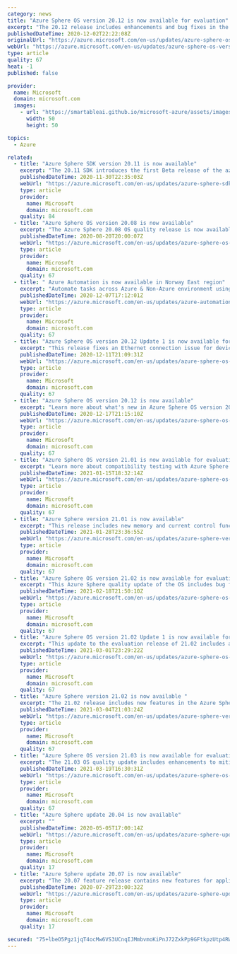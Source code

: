 ```yaml
---
category: news
title: "Azure Sphere OS version 20.12 is now available for evaluation"
excerpt: "The 20.12 release includes enhancements and bug fixes in the Azure Sphere OS. It does not include an updated SDK."
publishedDateTime: 2020-12-02T22:22:08Z
originalUrl: "https://azure.microsoft.com/en-us/updates/azure-sphere-os-version-2012-is-now-available-for-evaluation/"
webUrl: "https://azure.microsoft.com/en-us/updates/azure-sphere-os-version-2012-is-now-available-for-evaluation/"
type: article
quality: 67
heat: -1
published: false

provider:
  name: Microsoft
  domain: microsoft.com
  images:
    - url: "https://smartableai.github.io/microsoft-azure/assets/images/organizations/microsoft.com-50x50.jpg"
      width: 50
      height: 50

topics:
  - Azure

related:
  - title: "Azure Sphere SDK version 20.11 is now available"
    excerpt: "The 20.11 SDK introduces the first Beta release of the azsphere command line interface (CLI) v2, which is designed to more closely match the Azure CLI in functionality and usage."
    publishedDateTime: 2020-11-30T22:35:03Z
    webUrl: "https://azure.microsoft.com/en-us/updates/azure-sphere-sdk-version-2011-is-now-available/"
    type: article
    provider:
      name: Microsoft
      domain: microsoft.com
    quality: 84
  - title: "Azure Sphere OS version 20.08 is now available"
    excerpt: "The Azure Sphere 20.08 OS quality release is now available in the Retail feed. This update includes enhancements and bug fixes in the Azure Sphere OS including a security update that represents a critical update to the OS. "
    publishedDateTime: 2020-08-20T20:00:07Z
    webUrl: "https://azure.microsoft.com/en-us/updates/azure-sphere-os-version-2008-is-now-available/"
    type: article
    provider:
      name: Microsoft
      domain: microsoft.com
    quality: 67
  - title: " Azure Automation is now available in Norway East region"
    excerpt: "Automate tasks across Azure & Non-Azure environment using PowerShell and Python based scripts. "
    publishedDateTime: 2020-12-07T17:12:01Z
    webUrl: "https://azure.microsoft.com/en-us/updates/azure-automation-in-norway-east-region/"
    type: article
    provider:
      name: Microsoft
      domain: microsoft.com
    quality: 67
  - title: "Azure Sphere OS version 20.12 Update 1 is now available for evaluation"
    excerpt: "This release fixes an Ethernet connection issue for devices with both Wi-Fi and Ethernet enabled."
    publishedDateTime: 2020-12-11T21:09:31Z
    webUrl: "https://azure.microsoft.com/en-us/updates/azure-sphere-os-version-2012-update-1-is-now-available-for-evaluation/"
    type: article
    provider:
      name: Microsoft
      domain: microsoft.com
    quality: 67
  - title: "Azure Sphere OS version 20.12 is now available"
    excerpt: "Learn more about what's new in Azure Sphere OS version 20.12."
    publishedDateTime: 2020-12-17T21:15:10Z
    webUrl: "https://azure.microsoft.com/en-us/updates/azure-sphere-os-version-2012-is-now-available/"
    type: article
    provider:
      name: Microsoft
      domain: microsoft.com
    quality: 67
  - title: "Azure Sphere OS version 21.01 is now available for evaluation"
    excerpt: "Learn more about compatibility testing with Azure Sphere OS version 21.01."
    publishedDateTime: 2021-01-15T18:32:14Z
    webUrl: "https://azure.microsoft.com/en-us/updates/azure-sphere-os-version-2101-is-now-available-for-evaluation/"
    type: article
    provider:
      name: Microsoft
      domain: microsoft.com
    quality: 67
  - title: "Azure Sphere version 21.01 is now available"
    excerpt: "This release includes new memory and current control functions as well as new features in the SDK."
    publishedDateTime: 2021-01-28T23:36:55Z
    webUrl: "https://azure.microsoft.com/en-us/updates/azure-sphere-version-2101-is-now-available/"
    type: article
    provider:
      name: Microsoft
      domain: microsoft.com
    quality: 67
  - title: "Azure Sphere OS version 21.02 is now available for evaluation"
    excerpt: "This Azure Sphere quality update of the OS includes bug fixes as well as recent CVE mitigations. "
    publishedDateTime: 2021-02-18T21:50:10Z
    webUrl: "https://azure.microsoft.com/en-us/updates/azure-sphere-os-version-2102-is-now-available-for-evaluation/"
    type: article
    provider:
      name: Microsoft
      domain: microsoft.com
    quality: 67
  - title: "Azure Sphere OS version 21.02 Update 1 is now available for evaluation"
    excerpt: "This update to the evaluation release of 21.02 includes a security fix. "
    publishedDateTime: 2021-03-01T23:29:22Z
    webUrl: "https://azure.microsoft.com/en-us/updates/azure-sphere-os-version-2102-update-1-is-now-available-for-evaluation/"
    type: article
    provider:
      name: Microsoft
      domain: microsoft.com
    quality: 67
  - title: "Azure Sphere version 21.02 is now available "
    excerpt: "The 21.02 release includes new features in the Azure Sphere CLI v2 and promotion from Beta to release."
    publishedDateTime: 2021-03-04T21:03:24Z
    webUrl: "https://azure.microsoft.com/en-us/updates/azure-sphere-version-2102-is-now-available/"
    type: article
    provider:
      name: Microsoft
      domain: microsoft.com
    quality: 67
  - title: "Azure Sphere OS version 21.03 is now available for evaluation"
    excerpt: "The 21.03 OS quality update includes enhancements to mitigate against 5 CVEs. "
    publishedDateTime: 2021-03-19T16:30:31Z
    webUrl: "https://azure.microsoft.com/en-us/updates/azure-sphere-os-version-2103-is-now-available-for-evaluation/"
    type: article
    provider:
      name: Microsoft
      domain: microsoft.com
    quality: 67
  - title: "Azure Sphere update 20.04 is now available"
    excerpt: ""
    publishedDateTime: 2020-05-05T17:00:14Z
    webUrl: "https://azure.microsoft.com/en-us/updates/azure-sphere-update-2004-is-now-available/"
    type: article
    provider:
      name: Microsoft
      domain: microsoft.com
    quality: 17
  - title: "Azure Sphere update 20.07 is now available"
    excerpt: "The 20.07 feature release contains new features for application development and tenant certificate renewal, additional promotions of beta features to long-term stable (LTS), and enhancements to improve stability and troubleshooting of device connections on Windows platforms."
    publishedDateTime: 2020-07-29T23:00:32Z
    webUrl: "https://azure.microsoft.com/en-us/updates/azure-sphere-update-2007-is-now-available/"
    type: article
    provider:
      name: Microsoft
      domain: microsoft.com
    quality: 17

secured: "75+lbeO5Pgz1jqT4ocMw6VS3UCnqIJMmbvmoKiPnJ72ZxkPp9GFtkpzUtp4RWlNGJcL/T8ucfrhPcHFqKXaUYv7sN4oeZjlq9chqf6SkwcfTGp5/juiiNBy2o2Gcrn/5cJ8C1/UYK5qS4meRc5YN/ZLKIowf22+xRVH500Se606ZsQU36uiToujTVY1xdS64irILjnXxd/eZDv8862UTyPG3rAGe6OpZ6YdISheoaR8GKPPDCiMTpoEN/KDMFwb+lHWIdMpbrv+Nx59ec5U36UK28wi2vbcSnJBcxgUGri7yjcyBQpGg88dPWkNl8ayZ6uQ1wiKKdtn+c8R2hmOMV8r2D4xiqgbOmwdrUk2qIg4=;G8Xefk+onW2k5Ah4ZQB2ag=="
---
```


